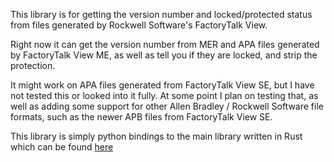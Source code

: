 This library is for getting the version number and locked/protected status from files generated by Rockwell Software's FactoryTalk View.

Right now it can get the version number from MER and APA files generated by FactoryTalk View ME, as well as tell you if they are locked, and strip the protection.

It might work on APA files generated from FactoryTalk View SE, but I have not tested this or looked into it fully.
At some point I plan on testing that, as well as adding some support for other Allen Bradley / Rockwell Software file formats, such as the newer APB files from FactoryTalk View SE.

This library is simply python bindings to the main library written in Rust which can be found [here](https://github.com/Vadoola/ab_versions_rs)

